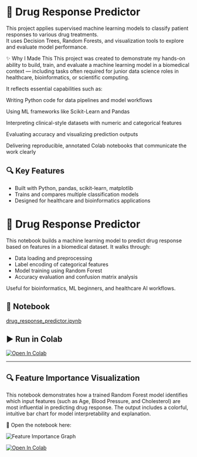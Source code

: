 # 🧬 Drug Response Predictor

This project applies supervised machine learning models to classify patient responses to various drug treatments.  
It uses Decision Trees, Random Forests, and visualization tools to explore and evaluate model performance.

✨ Why I Made This
This project was created to demonstrate my hands-on ability to build, train, and evaluate a machine learning model in a biomedical context — including tasks often required for junior data science roles in healthcare, bioinformatics, or scientific computing.

It reflects essential capabilities such as:

Writing Python code for data pipelines and model workflows

Using ML frameworks like Scikit-Learn and Pandas

Interpreting clinical-style datasets with numeric and categorical features

Evaluating accuracy and visualizing prediction outputs

Delivering reproducible, annotated Colab notebooks that communicate the work clearly


## 🔍 Key Features
- Built with Python, pandas, scikit-learn, matplotlib
- Trains and compares multiple classification models
- Designed for healthcare and bioinformatics applications


# 🧪 Drug Response Predictor

This notebook builds a machine learning model to predict drug response based on features in a biomedical dataset. It walks through:

- Data loading and preprocessing
- Label encoding of categorical features
- Model training using Random Forest
- Accuracy evaluation and confusion matrix analysis

Useful for bioinformatics, ML beginners, and healthcare AI workflows.
## 📄 Notebook
[drug_response_predictor.ipynb](drug_response_predictor.ipynb)

## ▶️ Run in Colab
[![Open In Colab](https://colab.research.google.com/assets/colab-badge.svg)](https://colab.research.google.com/github/Loretta991/Drug-Response-Predictor/blob/main/drug_response_predictor.ipynb)

---

## 🔍 Feature Importance Visualization

This notebook demonstrates how a trained Random Forest model identifies which input features (such as Age, Blood Pressure, and Cholesterol) are most influential in predicting drug response. The output includes a colorful, intuitive bar chart for model interpretability and explanation.

📘 Open the notebook here:

![Feature Importance Graph](https://github.com/Loretta991/Drug-Response-Predictor/raw/main/output.png)

[![Open In Colab](https://colab.research.google.com/assets/colab-badge.svg)](https://colab.research.google.com/github/Loretta991/Drug-Response-Predictor/blob/main/Feature_Importance_Visualization.ipynb)



